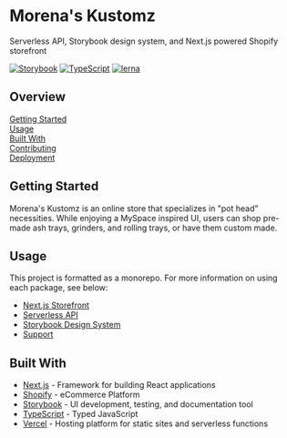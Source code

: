# Morena's Kustomz

Serverless API, Storybook design system, and Next.js powered Shopify storefront

[![Storybook](https://cdn.jsdelivr.net/gh/storybookjs/brand@master/badge/badge-storybook.svg)](https://storybook.js.org/)
[![TypeScript](https://badgen.net/badge/-/typescript?icon=typescript&label)](https://www.typescriptlang.org/)
[![lerna](https://img.shields.io/badge/maintained%20with-lerna-cc00ff.svg)](https://lerna.js.org/)

## Overview

[Getting Started](#getting-started)  
[Usage](#usage)  
[Built With](#built-with)  
[Contributing](docs/CONTRIBUTING.md)  
[Deployment](docs/DEPLOYMENT.md)

## Getting Started

Morena's Kustomz is an online store that specializes in "pot head" necessities.
While enjoying a MySpace inspired UI, users can shop pre-made ash trays,
grinders, and rolling trays, or have them custom made.

## Usage

This project is formatted as a monorepo. For more information on using each
package, see below:

- [Next.js Storefront](packages/app/README.md)
- [Serverless API](packages/api/README.md)
- [Storybook Design System](packages/system/README.md)
- [Support](packages/core/README.md)

## Built With

- [Next.js][1] - Framework for building React applications
- [Shopify][2] - eCommerce Platform
- [Storybook][3] - UI development, testing, and documentation tool
- [TypeScript][4] - Typed JavaScript
- [Vercel][5] - Hosting platform for static sites and serverless functions

[1]: https://nextjs.org/
[2]: https://www.shopify.com/
[3]: https://storybook.js.org/
[4]: https://www.typescriptlang.org/
[5]: https://vercel.com/

